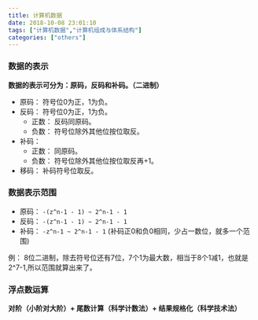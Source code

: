 ```yaml
---
title: 计算机数据
date: 2018-10-08 23:01:10
tags: ["计算机数据","计算机组成与体系结构"]
categories: ["others"]
---
```


### 数据的表示

**数据的表示可分为：原码，反码和补码。（二进制）**
* 原码： 符号位0为正，1为负。
* 反码： 符号位0为正，1为负。
	* 正数： 反码同原码。
	* 负数： 符号位除外其他位按位取反。
* 补码： 
	* 正数： 同原码。
	* 负数： 符号位除外其他位按位取反再+1。
* 移码： 补码符号位取反。

### 数据表示范围

* 原码： `-(z^n-1 - 1) ~ 2^n-1 - 1`
* 反码： `-(z^n-1 - 1) ~ 2^n-1 - 1`
* 补码： `-z^n-1 ~ 2^n-1 - 1`  (补码正0和负0相同，少占一数位，就多一个范围)

例：
8位二进制，除去符号位还有7位，7个1为最大数，相当于8个1减1，也就是2^7-1,所以范围就算出来了。

### 浮点数运算

**对阶（小阶对大阶）+ 尾数计算（科学计数法）+ 结果规格化（科学技术法）**